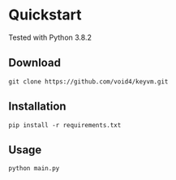 Quickstart
==========

Tested with Python 3.8.2

## Download

`git clone https://github.com/void4/keyvm.git`

## Installation

`pip install -r requirements.txt`

## Usage

`python main.py`

